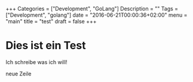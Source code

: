 +++
Categories = ["Development", "GoLang"]
Description = ""
Tags = ["Development", "golang"]
date = "2016-06-21T00:00:36+02:00"
menu = "main"
title = "test"
draft = false
+++
# Dies ist ein Test

Ich schreibe was ich will!

neue Zeile
